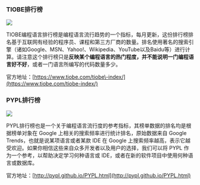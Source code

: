 ### TIOBE排行榜

[![](http://blog.didispace.com/images/pasted-241.png)](http://blog.didispace.com/images/pasted-241.png)

TIOBE编程语言排行榜是编程语言流行趋势的一个指标，每月更新，这份排行榜排名基于互联网有经验的程序员、课程和第三方厂商的数量。排名使用著名的搜索引擎（诸如Google、MSN、Yahoo!、Wikipedia、YouTube以及Baidu等）进行计算。请注意这个排行榜只是**反映某个编程语言的热门程度，并不能说明一门编程语言好不好**，或者一门语言所编写的代码数量多少。

官方地址：[https://www.tiobe.com/tiobe\-index/](https://www.tiobe.com/tiobe-index/)

### [](#PYPL排行榜 "PYPL排行榜")PYPL排行榜

[![](http://blog.didispace.com/images/pasted-240.png)](http://blog.didispace.com/images/pasted-240.png)

PYPL排行榜也是一个关于编程语言流行度的参考指标，其榜单数据的排名均是根据榜单对象在 Google 上相关的搜索频率进行统计排名，原始数据来自 Google Trends，也就是说某项语言或者某款 IDE 在 Google 上搜索频率越高，表示它越受欢迎。如果你相信这些来自众多开发者以及用户的选择，我们可以将 PYPL 作为一个参考，以帮助决定学习何种语言或 IDE，或者在新的软件项目中使用何种语言或数据库。

官方地址：[http://pypl.github.io/PYPL.html](http://pypl.github.io/PYPL.html)
